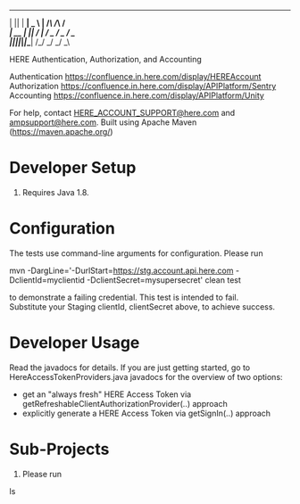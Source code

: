   _  _ ___ ___ ___     _    _    _
 | || | __| _ \ __|   /_\  /_\  /_\
 | __ | _||   / _|   / _ \/ _ \/ _ \
 |_||_|___|_|_\___| /_/ \_\/ \_\/ \_\

HERE Authentication, Authorization, and Accounting

Authentication https://confluence.in.here.com/display/HEREAccount
Authorization  https://confluence.in.here.com/display/APIPlatform/Sentry
Accounting     https://confluence.in.here.com/display/APIPlatform/Unity

For help, contact HERE_ACCOUNT_SUPPORT@here.com and ampsupport@here.com.
Built using Apache Maven (https://maven.apache.org/)

Developer Setup
===============

1. Requires Java 1.8.

Configuration
=============

The tests use command-line arguments for configuration.  Please run

  mvn -DargLine='-DurlStart=https://stg.account.api.here.com -DclientId=myclientid -DclientSecret=mysupersecret' clean test

to demonstrate a failing credential.  This test is intended to fail.  
Substitute your Staging clientId, clientSecret above, to achieve success.

Developer Usage
===============

Read the javadocs for details.  If you are just getting started, go to HereAccessTokenProviders.java javadocs for the overview of two options:
- get an "always fresh" HERE Access Token via getRefreshableClientAuthorizationProvider(..) approach
- explicitly generate a HERE Access Token via getSignIn(..) approach

Sub-Projects
============

1. Please run

  ls

